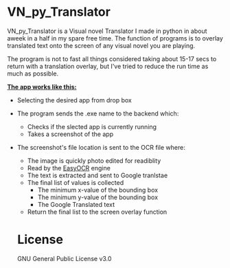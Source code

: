 # VN_py_Translator
VN_py_Translator is a Visual novel Translator I made in python in about aweek in a half in my spare free time. The function of programs is to overlay translated text onto the screen of any visual novel you are playing. 

The program is not to fast all things considered taking about 15-17 secs to return with a translation overlay, but I've tried to reduce the run time as much as possible.

<ins>**The app works like this:**</ins>
* Selecting the desired app from drop box
* The program sends the .exe name to the backend which:
  * Checks if the slected app is currently running
  * Takes a screenshot of the app
* The screenshot's file location is sent to the OCR file where:
  * The image is quickly photo edited for readiblity
  * Read by the [EasyOCR](https://github.com/JaidedAI/EasyOCR) engine
  * The text is extracted and sent to Google tranlstae
  * The final list of values is collected
      * The minimum x-value of the bounding box
      * The minimum y-value of the bounding box
      * The Google Translated text
  * Return the final list to the screen overlay function

  # License
  GNU General Public License v3.0
